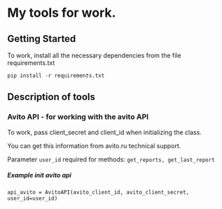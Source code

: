 # My tools for work. 

## Getting Started
To work, install all the necessary dependencies from the file requirements.txt
```
pip install -r requirements.txt
```

## Description of tools

###  Avito API - for working with the avito API
To work, pass client_secret and client_id when initializing the class. 

You can get this information from avito.ru technical support.

Parameter `user_id` required for methods: `get_reports, get_last_report`

##### Example init avito api 
```
api_avito = AvitoAPI(avito_client_id, avito_client_secret, user_id=user_id)
```